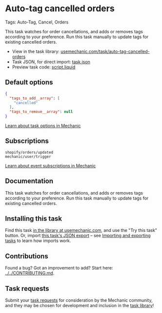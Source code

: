 # Auto-tag cancelled orders

Tags: Auto-Tag, Cancel, Orders

This task watches for order cancellations, and adds or removes tags according to your preference. Run this task manually to update tags for existing cancelled orders.

* View in the task library: [usemechanic.com/task/auto-tag-cancelled-orders](https://usemechanic.com/task/auto-tag-cancelled-orders)
* Task JSON, for direct import: [task.json](../../tasks/auto-tag-cancelled-orders.json)
* Preview task code: [script.liquid](./script.liquid)

## Default options

```json
{
  "tags_to_add__array": [
    "cancelled"
  ],
  "tags_to_remove__array": null
}
```

[Learn about task options in Mechanic](https://docs.usemechanic.com/article/471-task-options)

## Subscriptions

```liquid
shopify/orders/updated
mechanic/user/trigger
```

[Learn about event subscriptions in Mechanic](https://docs.usemechanic.com/article/408-subscriptions)

## Documentation

This task watches for order cancellations, and adds or removes tags according to your preference. Run this task manually to update tags for existing cancelled orders.

## Installing this task

Find this task [in the library at usemechanic.com](https://usemechanic.com/task/auto-tag-cancelled-orders), and use the "Try this task" button. Or, import [this task's JSON export](../../tasks/auto-tag-cancelled-orders.json) – see [Importing and exporting tasks](https://docs.usemechanic.com/article/505-importing-and-exporting-tasks) to learn how imports work.

## Contributions

Found a bug? Got an improvement to add? Start here: [../../CONTRIBUTING.md](../../CONTRIBUTING.md).

## Task requests

Submit your [task requests](https://mechanic.canny.io/task-requests) for consideration by the Mechanic community, and they may be chosen for development and inclusion in the [task library](https://tasks.mechanic.dev/)!
